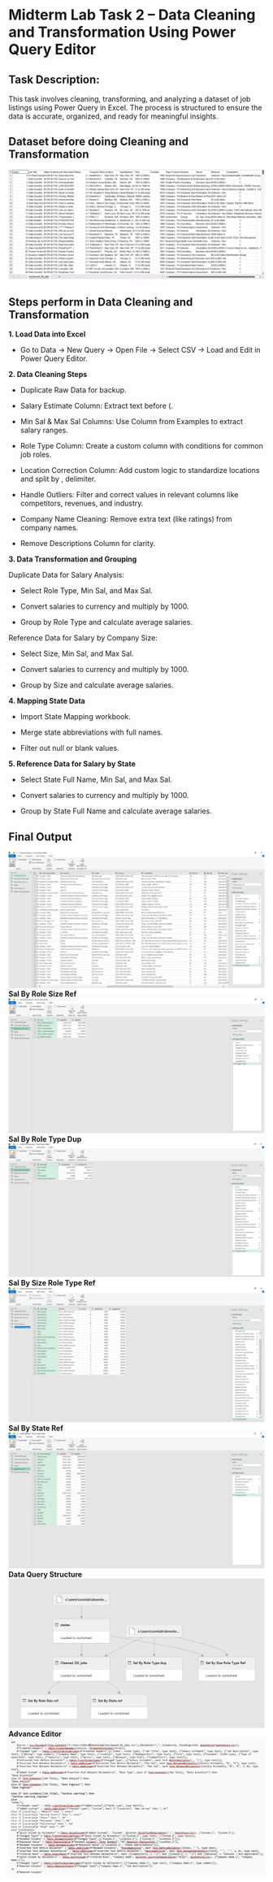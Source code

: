 # Midterm Lab Task 2 – Data Cleaning and Transformation Using Power Query Editor

## Task Description:
This task involves cleaning, transforming, and analyzing a dataset of job listings using Power Query in Excel. The process is structured to ensure the data is accurate, organized, and ready for meaningful insights.

## Dataset before doing Cleaning and Transformation
![Image Alt](https://github.com/artjohnamaro/EDM-PORTFOLIO/blob/8aedfc1b34f5ead8dc776bf729e2c452c8b74517/images/481862011_1667588200824136_8244213805779384497_n.png)

## Steps perform in Data Cleaning and Transformation

**1. Load Data into Excel**

- Go to Data → New Query → Open File → Select CSV → Load and Edit in Power Query Editor.

**2. Data Cleaning Steps**

- Duplicate Raw Data for backup.
  
- Salary Estimate Column: Extract text before (.
  
- Min Sal & Max Sal Columns: Use Column from Examples to extract salary ranges.
  
- Role Type Column: Create a custom column with conditions for common job roles.
  
- Location Correction Column: Add custom logic to standardize locations and split by , delimiter.
  
- Handle Outliers: Filter and correct values in relevant columns like competitors, revenues, and industry.
  
- Company Name Cleaning: Remove extra text (like ratings) from company names.
  
- Remove Descriptions Column for clarity.
  
**3. Data Transformation and Grouping**

Duplicate Data for Salary Analysis:

- Select Role Type, Min Sal, and Max Sal.
  
- Convert salaries to currency and multiply by 1000.
  
- Group by Role Type and calculate average salaries.
  
Reference Data for Salary by Company Size:

- Select Size, Min Sal, and Max Sal.
  
- Convert salaries to currency and multiply by 1000.
  
- Group by Size and calculate average salaries.
  
**4. Mapping State Data**

- Import State Mapping workbook.
  
- Merge state abbreviations with full names.
  
- Filter out null or blank values.

**5. Reference Data for Salary by State**

- Select State Full Name, Min Sal, and Max Sal.
  
- Convert salaries to currency and multiply by 1000.
  
- Group by State Full Name and calculate average salaries.

## Final Output
![Image Alt](https://github.com/artjohnamaro/EDM-PORTFOLIO/blob/3f797e6b5a815796adca1111d614062ba35f8e03/images/Cleaned_Data.PNG)
**Sal By Role Size Ref**
![Image Alt](https://github.com/artjohnamaro/EDM-PORTFOLIO/blob/fc0b1f9c93550b5b28d00587e718a2ed77ff2468/images/Sal%20By%20Role%20Size%20ref%20SS.PNG)
**Sal By Role Type Dup**
![Image Alt](https://github.com/artjohnamaro/EDM-PORTFOLIO/blob/fc0b1f9c93550b5b28d00587e718a2ed77ff2468/images/Sal%20By%20Role%20Type%20dup%20SS.PNG)
**Sal By Size Role Type Ref**
![Image Alt](https://github.com/artjohnamaro/EDM-PORTFOLIO/blob/fc0b1f9c93550b5b28d00587e718a2ed77ff2468/images/Sal%20By%20Size%20Role%20Type%20Ref%20SS.PNG)
**Sal By State Ref**
![Image Alt](https://github.com/artjohnamaro/EDM-PORTFOLIO/blob/fc0b1f9c93550b5b28d00587e718a2ed77ff2468/images/Sal%20By%20State%20Ref%20SS.PNG)
**Data Query Structure**
![Image Alt](https://github.com/artjohnamaro/EDM-PORTFOLIO/blob/e8b9fc6818664a2d0e60151d9b344b4f94f6f1d9/images/Data%20Query%20Structure.PNG)
**Advance Editor**
![Image Alt](https://github.com/artjohnamaro/EDM-PORTFOLIO/blob/819c58cb866219ad7a489eda7282bdf87649837d/images/ADVANCE%20EDITOR.png)
